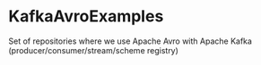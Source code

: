 # KafkaAvroExamples
Set of repositories where we use Apache Avro with Apache Kafka (producer/consumer/stream/scheme registry)
